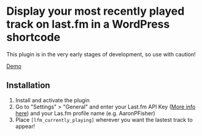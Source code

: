 # Display your most recently played track on last.fm in a WordPress shortcode

This plugin is in the very early stages of development, so use with caution!

[Demo](https://aaronfisher.net/)

## Installation

1. Install and activate the plugin
2. Go to "Settings" > "General" and enter your Last.fm API Key ([More info here](https://www.last.fm/api/)) and your Las.fm profile name (e.g. AaronPFisher)
3. Place `[lfm_currently_playing]` wherever you want the lastest track to appear!
